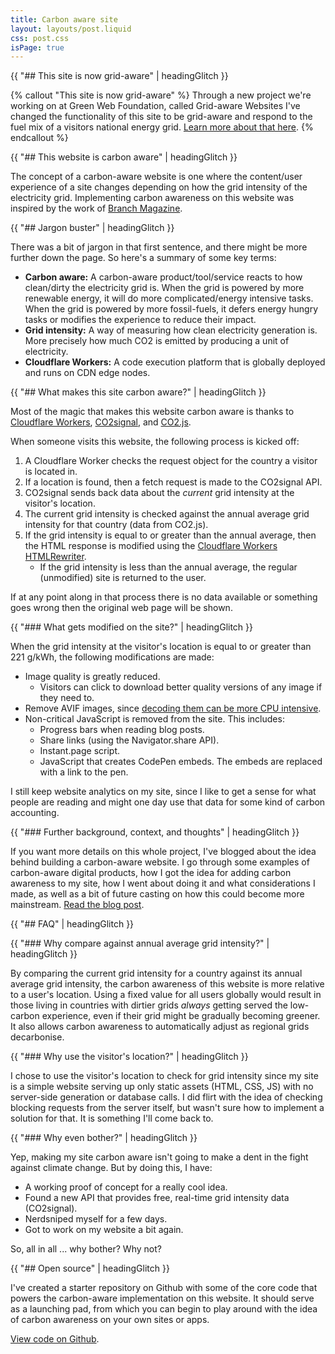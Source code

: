 ```yaml
---
title: Carbon aware site
layout: layouts/post.liquid
css: post.css
isPage: true
---
```


{{ "## This site is now grid-aware" | headingGlitch }}

{% callout "This site is now grid-aware" %}
Through a new project we're working on at Green Web Foundation, called Grid-aware Websites I've changed the functionality of this site to be grid-aware and respond to the fuel mix of a visitors national energy grid. [Learn more about that here](https://fershad.com/grid-aware-site).
{% endcallout %}

{{ "## This website is carbon aware" | headingGlitch }}

The concept of a carbon-aware website is one where the content/user experience of a site changes depending on how the grid intensity of the electricity grid. Implementing carbon awareness on this website was inspired by the work of [Branch Magazine](https://branch.climateaction.tech/issues/issue-1/designing-branch-sustainable-interaction-design-principles/).

{{ "## Jargon buster" | headingGlitch }}

There was a bit of jargon in that first sentence, and there might be more further down the page. So here's a summary of some key terms:

- **Carbon aware:** A carbon-aware product/tool/service reacts to how clean/dirty the electricity grid is. When the grid is powered by more renewable energy, it will do more complicated/energy intensive tasks. When the grid is powered by more fossil-fuels, it defers energy hungry tasks or modifies the experience to reduce their impact.
- **Grid intensity:** A way of measuring how clean electricity generation is. More precisely how much CO2 is emitted by producing a unit of electricity.
- **Cloudflare Workers:** A code execution platform that is globally deployed and runs on CDN edge nodes.

{{ "## What makes this site carbon aware?" | headingGlitch }}

Most of the magic that makes this website carbon aware is thanks to [Cloudflare Workers](https://developers.cloudflare.com/workers), [CO2signal](https://www.co2signal.com/), and [CO2.js](https://github.com/thegreenwebfoundation/co2.js).

When someone visits this website, the following process is kicked off:

1. A Cloudflare Worker checks the request object for the country a visitor is located in.
2. If a location is found, then a fetch request is made to the CO2signal API.
3. CO2signal sends back data about the *current* grid intensity at the visitor's location.
4. The current grid intensity is checked against the annual average grid intensity for that country (data from CO2.js).
5. If the grid intensity is equal to or greater than the annual average, then the HTML response is modified using the [Cloudflare Workers HTMLRewriter](https://developers.cloudflare.com/workers/runtime-apis/html-rewriter/).
    - If the grid intensity is less than the annual average, the regular (unmodified) site is returned to the user.

If at any point along in that process there is no data available or something goes wrong then the original web page will be shown.

{{ "### What gets modified on the site?" | headingGlitch }}

When the grid intensity at the visitor's location is equal to or greater than 221 g/kWh, the following modifications are made:

- Image quality is greatly reduced.
    - Visitors can click to download better quality versions of any image if they need to.
- Remove AVIF images, since [decoding them can be more CPU intensive](https://www.smashingmagazine.com/2021/09/modern-image-formats-avif-webp/#:~:text=Decoding%20AVIF%20images%20for%20display%20can%20also%20take%20up%20more%20CPU%20power%20than%20other%20codecs%2C%20though%20smaller%20file%20sizes%20may%20compensate%20for%20this).
- Non-critical JavaScript is removed from the site. This includes:
    - Progress bars when reading blog posts.
    - Share links (using the Navigator.share API).
    - Instant.page script.
    - JavaScript that creates CodePen embeds. The embeds are replaced with a link to the pen.

I still keep website analytics on my site, since I like to get a sense for what people are reading and might one day use that data for some kind of carbon accounting.

{{ "### Further background, context, and thoughts" | headingGlitch }}

If you want more details on this whole project, I've blogged about the idea behind building a carbon-aware website. I go through some examples of carbon-aware digital products, how I got the idea for adding carbon awareness to my site, how I went about doing it and what considerations I made, as well as a bit of future casting on how this could become more mainstream. [Read the blog post](https://fershad.com/writing/making-this-website-carbon-aware/).

{{ "## FAQ" | headingGlitch }}

{{ "### Why compare against annual average grid intensity?" | headingGlitch }}

By comparing the current grid intensity for a country against its annual average grid intensity, the carbon awareness of this website is more relative to a user's location. Using a fixed value for all users globally would result in those living in countries with dirtier grids *always* getting served the low-carbon experience, even if their grid might be gradually becoming greener. It also allows carbon awareness to automatically adjust as regional grids decarbonise.

{{ "### Why use the visitor's location?" | headingGlitch }}

I chose to use the visitor's location to check for grid intensity since my site is a simple website serving up only static assets (HTML, CSS, JS) with no server-side generation or database calls. I did flirt with the idea of checking blocking requests from the server itself, but wasn't sure how to implement a solution for that. It is something I'll come back to.

{{ "### Why even bother?" | headingGlitch }}

Yep, making my site carbon aware isn't going to make a dent in the fight against climate change. But by doing this, I have:

- A working proof of concept for a really cool idea.
- Found a new API that provides free, real-time grid intensity data (CO2signal).
- Nerdsniped myself for a few days.
- Got to work on my website a bit again.

So, all in all ... why bother? Why not?

{{ "## Open source" | headingGlitch }}

I've created a starter repository on Github with some of the core code that powers the carbon-aware implementation on this website. It should serve as a launching pad, from which you can begin to play around with the idea of carbon awareness on your own sites or apps.

[View code on Github](https://github.com/fershad/carbon-aware-site-worker).
